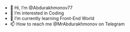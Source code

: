 - 👋 Hi, I’m @Abdurakhmonov77
- 👀 I’m interested in Coding
- 🌱 I’m currently learning Front-End World
- 📫 How to reach me @MrAbdurakhmonov on Telegram

<!---
Abdurakhmonov77/Abdurakhmonov77 is a ✨ special ✨ repository because its `README.md` (this file) appears on your GitHub profile.
You can click the Preview link to take a look at your changes.
--->
